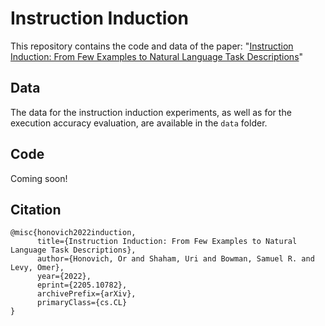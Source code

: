 # Instruction Induction
This repository contains the code and data of the paper:
"[Instruction Induction: From Few Examples to Natural Language Task Descriptions](https://arxiv.org/abs/2205.10782)"

## Data
The data for the instruction induction experiments, as well as for the execution accuracy evaluation,
are available in the `data` folder.

## Code
Coming soon!

## Citation

```
@misc{honovich2022induction,
      title={Instruction Induction: From Few Examples to Natural Language Task Descriptions},
      author={Honovich, Or and Shaham, Uri and Bowman, Samuel R. and Levy, Omer},
      year={2022},
      eprint={2205.10782},
      archivePrefix={arXiv},
      primaryClass={cs.CL}
}
```